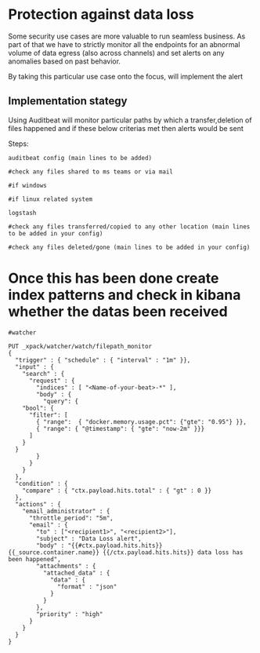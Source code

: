 <h1> Protection against data loss </h1>

Some security use cases are more valuable to run seamless business. As part of that we have to strictly monitor all the endpoints for an abnormal volume of data egress 
(also across channels) and set alerts on any anomalies based on past behavior. 

By taking this particular use case onto the focus, will implement the alert


<h2> Implementation stategy </h2>
Using Auditbeat will monitor particular paths by which a transfer,deletion of files happened and if these below criterias met then alerts would be sent


Steps:

```console
auditbeat config (main lines to be added)

#check any files shared to ms teams or via mail

#if windows

#if linux related system

```

```console
logstash 

#check any files transferred/copied to any other location (main lines to be added in your config)

#check any files deleted/gone (main lines to be added in your config)

```

<h1> Once this has been done create index patterns and check in kibana whether the datas been received </h1>



```console
#watcher

PUT _xpack/watcher/watch/filepath_monitor
{
  "trigger" : { "schedule" : { "interval" : "1m" }},
  "input" : {
    "search" : {
      "request" : {
        "indices" : [ "<Name-of-your-beat>-*" ],
        "body" : {
          "query": {
    "bool": {
      "filter": [ 
        { "range":  { "docker.memory.usage.pct": {"gte": "0.95"} }}, 
        { "range": { "@timestamp": { "gte": "now-2m" }}} 
      ]
    }
  }
        }
      }
    }
  },
  "condition" : {
    "compare" : { "ctx.payload.hits.total" : { "gt" : 0 }}
  },
  "actions" : {
    "email_administrator" : {
      "throttle_period": "5m", 
      "email" : { 
        "to" : ["<recipient1>", "<recipient2>"],
        "subject" : "Data Loss alert",
        "body" : "{{#ctx.payload.hits.hits}} {{_source.container.name}} {{/ctx.payload.hits.hits}} data loss has been happened",
        "attachments" : {
          "attached_data" : {
            "data" : {
              "format" : "json"
            }
          }
        },
        "priority" : "high"
      }
    }
  }
}


```
